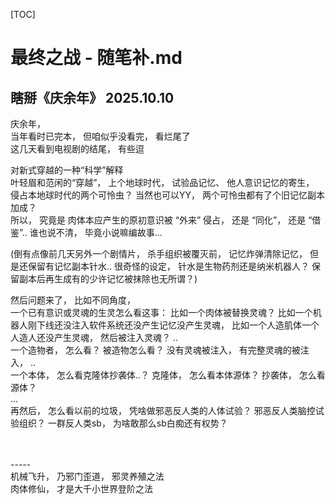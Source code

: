 [TOC]   

# 最终之战 - 随笔补.md 





## 瞎掰《庆余年》     2025.10.10 
庆余年，  <br> 
当年看时已完本， 但咱似乎没看完， 看烂尾了  <br> 
这几天看到电视剧的结尾， 有些逗  <br> 

对新式穿越的一种“科学”解释  <br> 
叶轻眉和范闲的“穿越”， 上个地球时代， 试验品记忆、 他人意识记忆的寄生， 侵占本地球时代的两个可怜虫？ 当然也可以YY， 两个可怜虫都有了个旧记忆副本加成？  <br> 
所以， 究竟是 肉体本应产生的原初意识被 “外来” 侵占， 还是 “同化”， 还是 “借鉴”.. 谁也说不清， 毕竟小说嘛编故事...  <br> 

(倒有点像前几天另外一个剧情片， 杀手组织被覆灭前， 记忆炸弹清除记忆， 但是还保留有记忆副本针水.. 很奇怪的设定， 针水是生物药剂还是纳米机器人？ 保留副本后再生成有的少许记忆被抹除也无所谓？) <br> 


然后问题来了， 比如不同角度，  <br> 
一个已有意识或灵魂的生灵怎么看这事： 比如一个肉体被替换灵魂？ 比如一个机器人刚下线还没注入软件系统还没产生记忆没产生灵魂， 比如一个人造肌体一个人造人还没产生灵魂， 然后被注入灵魂？ ..  <br> 
一个造物者， 怎么看？ 被造物怎么看？ 没有灵魂被注入， 有完整灵魂的被注入， ..  <br> 
一个本体， 怎么看克隆体抄袭体..？ 克隆体， 怎么看本体源体？ 抄袭体， 怎么看源体？  <br> 
...  <br> 
再然后， 怎么看以前的垃圾， 凭啥做邪恶反人类的人体试验？ 邪恶反人类脑控试验组织？ 一群反人类sb， 为啥敢那么sb白痴还有权势？  <br> 
<br> 
<br> 


-----  <br> 
机械飞升， 乃邪门歪道， 邪灵养殖之法  <br> 
肉体修仙， 才是大千小世界登阶之法  <br> 

<br> 
<br> 
<br> 
<br> 
<br> 
